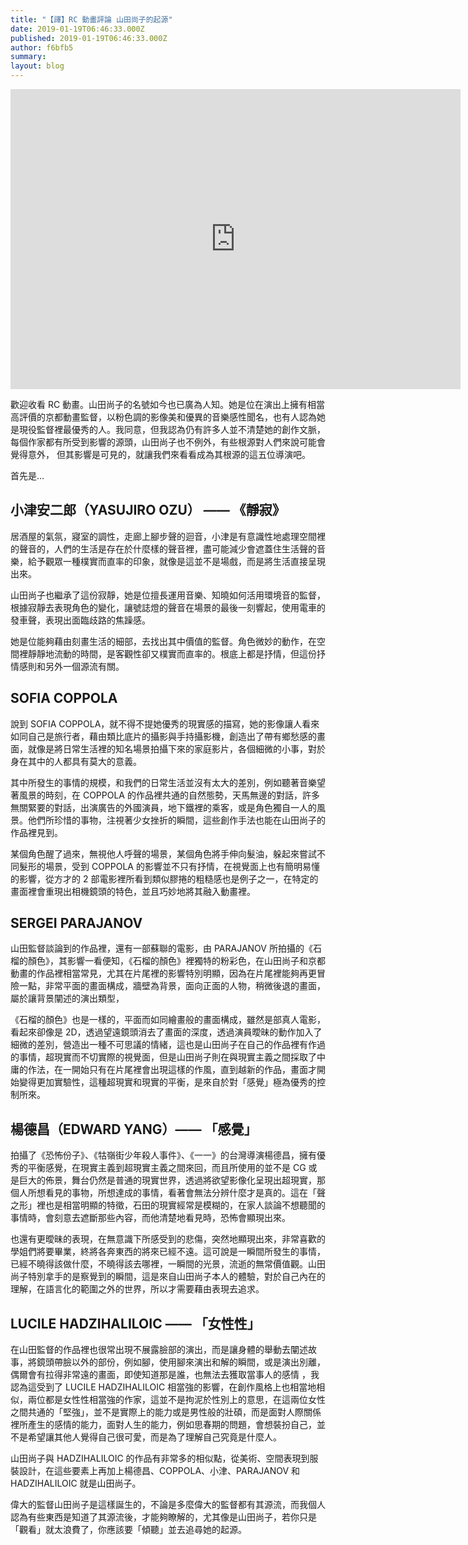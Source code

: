 ```yaml
---
title: "【譯】RC 動畫評論 山田尚子的起源"
date: 2019-01-19T06:46:33.000Z
published: 2019-01-19T06:46:33.000Z
author: f6bfb5
summary:
layout: blog
---
```


<iframe width="720" height="480" title="the influences of naoko yamada" src="https://www.youtube.com/embed/K_c1gQw6S6Q" frameborder="0" allow="accelerometer; autoplay; clipboard-write; encrypted-media; gyroscope; picture-in-picture" allowfullscreen></iframe>

歡迎收看 RC 動畫。山田尚子的名號如今也已廣為人知。她是位在演出上擁有相當高評價的京都動畫監督，以粉色調的影像美和優異的音樂感性聞名，也有人認為她是現役監督裡最優秀的人。我同意，但我認為仍有許多人並不清楚她的創作文脈，每個作家都有所受到影響的源頭，山田尚子也不例外，有些根源對人們來說可能會覺得意外， 但其影響是可見的，就讓我們來看看成為其根源的這五位導演吧。

首先是…

## 小津安二郎（YASUJIRO OZU） —— 《靜寂》

居酒屋的氣氛，寢室的調性，走廊上腳步聲的迴音，小津是有意識性地處理空間裡的聲音的，人們的生活是存在於什麼樣的聲音裡，盡可能減少會遮蓋住生活聲的音樂，給予觀眾一種樸實而直率的印象，就像是這並不是場戲，而是將生活直接呈現出來。

山田尚子也繼承了這份寂靜，她是位擅長運用音樂、知曉如何活用環境音的監督，根據寂靜去表現角色的變化，讓號誌燈的聲音在場景的最後一刻響起，使用電車的發車聲，表現出面臨歧路的焦躁感。

她是位能夠藉由刻畫生活的細部，去找出其中價值的監督。角色微妙的動作，在空間裡靜靜地流動的時間，是客觀性卻又樸實而直率的。根底上都是抒情，但這份抒情感則和另外一個源流有關。

## SOFIA COPPOLA

說到 SOFIA COPPOLA，就不得不提她優秀的現實感的描寫，她的影像讓人看來如同自己是旅行者，藉由類比底片的攝影與手持攝影機，創造出了帶有鄉愁感的畫面，就像是將日常生活裡的知名場景拍攝下來的家庭影片，各個細微的小事，對於身在其中的人都具有莫大的意義。

其中所發生的事情的規模，和我們的日常生活並沒有太大的差別，例如聽著音樂望著風景的時刻，在 COPPOLA 的作品裡共通的自然態勢，天馬無邊的對話，許多無關緊要的對話，出演廣告的外國演員，地下鐵裡的乘客，或是角色獨自一人的風景。他們所珍惜的事物，注視著少女挫折的瞬間，這些創作手法也能在山田尚子的作品裡見到。

某個角色醒了過來，無視他人呼聲的場景，某個角色將手伸向髮油，躲起來嘗試不同髮形的場景，受到 COPPOLA 的影響並不只有抒情，在視覺面上也有簡明易懂的影響，從方才的 2 部電影裡所看到類似膠捲的粗糙感也是例子之一，在特定的畫面裡會重現出相機鏡頭的特色，並且巧妙地將其融入動畫裡。

## SERGEI PARAJANOV

山田監督談論到的作品裡，還有一部蘇聯的電影，由 PARAJANOV 所拍攝的《石榴的顏色》，其影響一看便知，《石榴的顏色》裡獨特的粉彩色，在山田尚子和京都動畫的作品裡相當常見，尤其在片尾裡的影響特別明顯，因為在片尾裡能夠再更冒險一點，非常平面的畫面構成，牆壁為背景，面向正面的人物，稍微後退的畫面，屬於讓背景闡述的演出類型，

《石榴的顏色》也是一樣的，平面而如同繪畫般的畫面構成，雖然是部真人電影，看起來卻像是 2D，透過望遠鏡頭消去了畫面的深度，透過演員曖昧的動作加入了細微的差別，營造出一種不可思議的情緒，這也是山田尚子在自己的作品裡有作過的事情，超現實而不切實際的視覺面，但是山田尚子則在與現實主義之間採取了中庸的作法，在一開始只有在片尾裡會出現這樣的作風，直到越新的作品，畫面才開始變得更加實驗性，這種超現實和現實的平衡，是來自於對「感覺」極為優秀的控制所來。

## 楊德昌（EDWARD YANG）—— 「感覺」

拍攝了《恐怖份子》、《牯嶺街少年殺人事件》、《一一》的台灣導演楊德昌，擁有優秀的平衡感覺，在現實主義到超現實主義之間來回，而且所使用的並不是 CG 或是巨大的佈景，舞台仍然是普通的現實世界，透過將欲望影像化呈現出超現實，那個人所想看見的事物，所想達成的事情，看著會無法分辨什麼才是真的。這在「聲之形」裡也是相當明顯的特徵，石田的現實經常是模糊的，在家人談論不想聽聞的事情時，會刻意去遮斷那些內容，而他清楚地看見時，恐怖會顯現出來。

也還有更曖昧的表現，在無意識下所感受到的悲傷，突然地顯現出來，非常喜歡的學姐們將要畢業，終將各奔東西的將來已經不遠。這可說是一瞬間所發生的事情，已經不曉得該做什麼，不曉得該去哪裡，一瞬間的光景，流逝的無常價值觀。山田尚子特別拿手的是察覺到的瞬間，這是來自山田尚子本人的體驗，對於自己內在的理解，在語言化的範圍之外的世界，所以才需要藉由表現去追求。

## LUCILE HADZIHALILOIC —— 「女性性」

在山田監督的作品裡也很常出現不展露臉部的演出，而是讓身體的舉動去闡述故事，將鏡頭帶臉以外的部份，例如腳，使用腳來演出和解的瞬間，或是演出別離，偶爾會有拉得非常遠的畫面，即使知道那是誰，也無法去獲取當事人的感情 ，我認為這受到了 LUCILE HADZIHALILOIC 相當強的影響，在創作風格上也相當地相似，兩位都是女性性相當強的作家，這並不是拘泥於性別上的意思，在這兩位女性之間共通的「堅強」，並不是實際上的能力或是男性般的壯碩，而是面對人際關係裡所產生的感情的能力，面對人生的能力，例如思春期的問題，會想裝扮自己，並不是希望讓其他人覺得自己很可愛，而是為了理解自己究竟是什麼人。

山田尚子與 HADZIHALILOIC 的作品有非常多的相似點，從美術、空間表現到服裝設計，在這些要素上再加上楊德昌、COPPOLA、小津、PARAJANOV 和 HADZIHALILOIC 就是山田尚子。

偉大的監督山田尚子是這樣誕生的，不論是多麼偉大的監督都有其源流，而我個人認為有些東西是知道了其源流後，才能夠瞭解的，尤其像是山田尚子，若你只是「觀看」就太浪費了，你應該要「傾聽」並去追尋她的起源。
